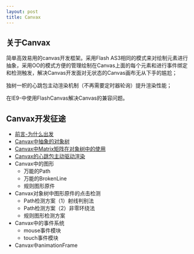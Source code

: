 ```yaml
---
layout: post
title: Canvax
---
```


## 关于Canvax

简单高效易用的canvas开发框架。采用Flash AS3相同的模式来对绘制元素进行抽象，采用OO的模式方便的管理绘制在Canvas上面的每个元素和进行事件绑定和检测触发，解决Canvas开发面对无状态的Canvas画布无从下手的尴尬；

独树一帜的心跳包主动渲染机制（不再需要定时器轮询）提升渲染性能；

在IE9-中使用FlashCanvas解决Canvas的兼容问题。

## Canvax开发征途

- [前言-为什么出发](articles/introduction.html)
- [Canvax中抽象的对象树](articles/treemap.html)
- [Canvax中Matrix矩阵在对象树中的使用](articles/matrix.html)
- [Canvax的心跳包主动驱动渲染](articles/heart_beat.html)
- Canvax中的图形
  + 万能的Path
  + 万能的BrokenLine
  + 规则图形原件
- Canvax对象树中图形原件的点击检测
  + Path检测方案（1）射线判别法
  + Path检测方案（2）非零环绕法
  + 规则图形检测方案
- Canvax中的事件系统
  + mouse事件模块
  + touch事件模块
- Canvax中animationFrame
